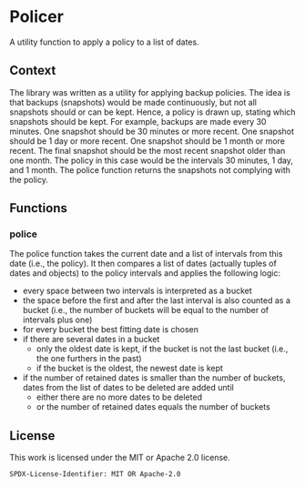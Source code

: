 # Policer

A utility function to apply a policy to a list of dates.

## Context

The library was written as a utility for applying backup policies.
The idea is that backups (snapshots) would be made continuously, but not all snapshots should or can be kept.
Hence, a policy is drawn up, stating which snapshots should be kept.
For example, backups are made every 30 minutes.
One snapshot should be 30 minutes or more recent.
One snapshot should be 1 day or more recent.
One snapshot should be 1 month or more recent.
The final snapshot should be the most recent snapshot older than one month.
The policy in this case would be the intervals 30 minutes, 1 day, and 1 month.
The police function returns the snapshots not complying with the policy.

## Functions

### police

The police function takes the current date and a list of intervals from this date (i.e., the policy).
It then compares a list of dates (actually tuples of dates and objects) to the policy intervals and applies the following logic:
* every space between two intervals is interpreted as a bucket
* the space before the first and after the last interval is also counted as a bucket (i.e., the number of buckets will be equal to the number of intervals plus one)
* for every bucket the best fitting date is chosen
* if there are several dates in a bucket
  * only the oldest date is kept, if the bucket is not the last bucket (i.e., the one furthers in the past)
  * if the bucket is the oldest, the newest date is kept
* if the number of retained dates is smaller than the number of buckets, dates from the list of dates to be deleted are added until
  * either there are no more dates to be deleted
  * or the number of retained dates equals the number of buckets

## License

This work is licensed under the MIT or Apache 2.0 license.

`SPDX-License-Identifier: MIT OR Apache-2.0`